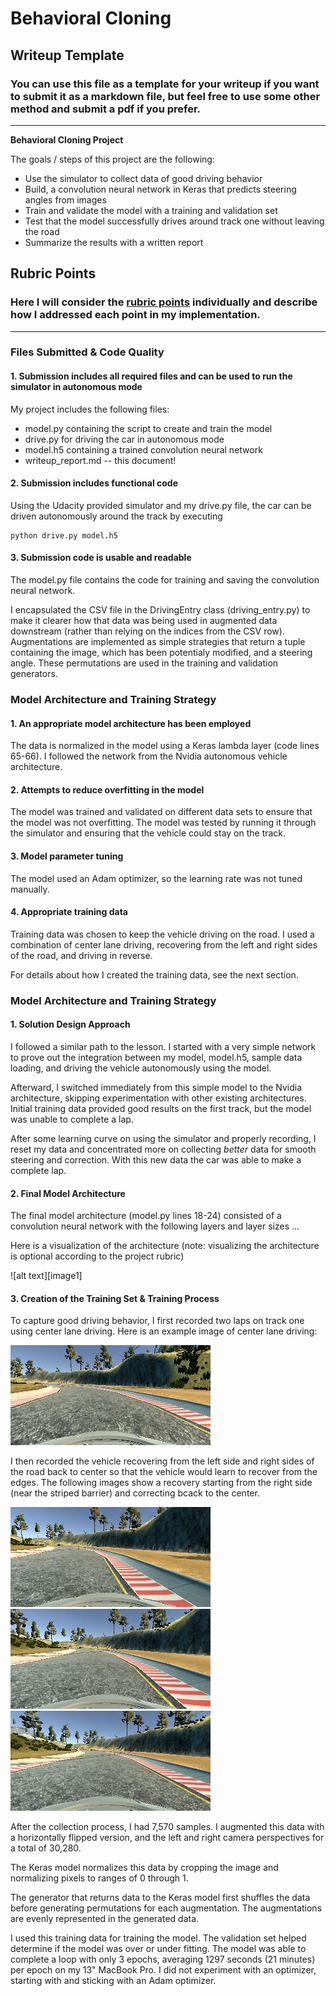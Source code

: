 # **Behavioral Cloning** 

## Writeup Template

### You can use this file as a template for your writeup if you want to submit it as a markdown file, but feel free to use some other method and submit a pdf if you prefer.

---

**Behavioral Cloning Project**

The goals / steps of this project are the following:
* Use the simulator to collect data of good driving behavior
* Build, a convolution neural network in Keras that predicts steering angles from images
* Train and validate the model with a training and validation set
* Test that the model successfully drives around track one without leaving the road
* Summarize the results with a written report


[//]: # (Image References)

[image2]: ./examples/center.jpg "Center driving"
[image3]: ./examples/recovery_1.jpg "Recovery Image"
[image4]: ./examples/recovery_2.jpg "Recovery Image"
[image5]: ./examples/recovery_3.jpg "Recovery Image"
[image6]: ./examples/flipped.jpg "Flipped Image"

## Rubric Points
### Here I will consider the [rubric points](https://review.udacity.com/#!/rubrics/432/view) individually and describe how I addressed each point in my implementation.  

---
### Files Submitted & Code Quality

#### 1. Submission includes all required files and can be used to run the simulator in autonomous mode

My project includes the following files:
* model.py containing the script to create and train the model
* drive.py for driving the car in autonomous mode
* model.h5 containing a trained convolution neural network 
* writeup_report.md -- this document!

#### 2. Submission includes functional code
Using the Udacity provided simulator and my drive.py file, the car can be driven autonomously around the track by executing 
```
python drive.py model.h5
```

#### 3. Submission code is usable and readable

The model.py file contains the code for training and saving the convolution neural network. 

I encapsulated the CSV file in the DrivingEntry class (driving_entry.py) to make it clearer how that data was being used in augmented data downstream (rather than relying on the indices from the CSV row). Augmentations are implemented as simple strategies that return a tuple containing the image, which has been potentialy modified, and a steering angle. These permutations are used in the training and validation generators.

### Model Architecture and Training Strategy

#### 1. An appropriate model architecture has been employed

The data is normalized in the model using a Keras lambda layer (code lines 65-66). I followed the network from the Nvidia autonomous vehicle architecture.

#### 2. Attempts to reduce overfitting in the model

The model was trained and validated on different data sets to ensure that the model was not overfitting. The model was tested by running it through the simulator and ensuring that the vehicle could stay on the track.

#### 3. Model parameter tuning

The model used an Adam optimizer, so the learning rate was not tuned manually.

#### 4. Appropriate training data

Training data was chosen to keep the vehicle driving on the road. I used a combination of center lane driving, recovering from the left and right sides of the road, and driving in reverse.

For details about how I created the training data, see the next section. 

### Model Architecture and Training Strategy

#### 1. Solution Design Approach

I followed a similar path to the lesson. I started with a very simple network to prove out the integration between my model, model.h5, sample data loading, and driving the vehicle autonomously using the model.

Afterward, I switched immediately from this simple model to the Nvidia architecture, skipping experimentation with other existing architectures. Initial training data provided good results on the first track, but the model was unable to complete a lap.

After some learning curve on using the simulator and properly recording, I reset my data and concentrated more on collecting _better_ data for smooth steering and correction. With this new data the car was able to make a complete lap.

#### 2. Final Model Architecture

The final model architecture (model.py lines 18-24) consisted of a convolution neural network with the following layers and layer sizes ...

Here is a visualization of the architecture (note: visualizing the architecture is optional according to the project rubric)

![alt text][image1]

#### 3. Creation of the Training Set & Training Process

To capture good driving behavior, I first recorded two laps on track one using center lane driving. Here is an example image of center lane driving:

![alt text][image2]

I then recorded the vehicle recovering from the left side and right sides of the road back to center so that the vehicle would learn to recover from the edges. The following images show a recovery starting from the right side (near the striped barrier) and correcting bcack to the center.

![alt text][image3]
![alt text][image4]
![alt text][image5]

After the collection process, I had 7,570 samples. I augmented this data with a horizontally flipped version, and the left and right camera perspectives for a total of 30,280. 

The Keras model normalizes this data by cropping the image and normalizing pixels to ranges of 0 through 1.

The generator that returns data to the Keras model first shuffles the data before generating permutations for each augmentation. The augmentations are evenly represented in the generated data.

I used this training data for training the model. The validation set helped determine if the model was over or under fitting. The model was able to complete a loop with only 3 epochs, averaging 1297 seconds (21 minutes) per epoch on my 13" MacBook Pro. I did not experiment with an optimizer, starting with and sticking with an Adam optimizer.

